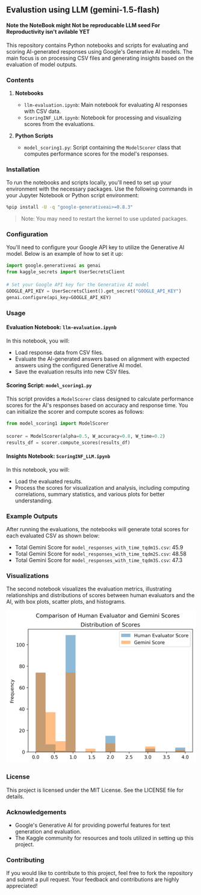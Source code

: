 ## Evalustion using LLM (gemini-1.5-flash)
#### Note the NoteBook might Not be reproducable LLM seed For Reproductivity isn't avilable YET

This repository contains Python notebooks and scripts for evaluating and scoring AI-generated responses using Google's Generative AI models. The main focus is on processing CSV files and generating insights based on the evaluation of model outputs.

### Contents

1. **Notebooks**
   - `llm-evaluation.ipynb`: Main notebook for evaluating AI responses with CSV data.
   - `ScoringINF_LLM.ipynb`: Notebook for processing and visualizing scores from the evaluations.

2. **Python Scripts**
   - `model_scoring1.py`: Script containing the `ModelScorer` class that computes performance scores for the model's responses.

### Installation

To run the notebooks and scripts locally, you'll need to set up your environment with the necessary packages. Use the following commands in your Jupyter Notebook or Python script environment:

```bash
%pip install -U -q "google-generativeai>=0.8.3"
```
> Note: You may need to restart the kernel to use updated packages.

### Configuration

You'll need to configure your Google API key to utilize the Generative AI model. Below is an example of how to set it up:

```python
import google.generativeai as genai
from kaggle_secrets import UserSecretsClient

# Set your Google API key for the Generative AI model
GOOGLE_API_KEY = UserSecretsClient().get_secret("GOOGLE_API_KEY")
genai.configure(api_key=GOOGLE_API_KEY)
```

### Usage

#### Evaluation Notebook: `llm-evaluation.ipynb`
In this notebook, you will:
- Load response data from CSV files.
- Evaluate the AI-generated answers based on alignment with expected answers using the configured Generative AI model.
- Save the evaluation results into new CSV files.

#### Scoring Script: `model_scoring1.py`
This script provides a `ModelScorer` class designed to calculate performance scores for the AI's responses based on accuracy and response time. You can initialize the scorer and compute scores as follows:

```python
from model_scoring1 import ModelScorer

scorer = ModelScorer(alpha=0.5, W_accuracy=0.8, W_time=0.2)
results_df = scorer.compute_scores(results_df)
```

#### Insights Notebook: `ScoringINF_LLM.ipynb`
In this notebook, you will:
- Load the evaluated results.
- Process the scores for visualization and analysis, including computing correlations, summary statistics, and various plots for better understanding.

### Example Outputs

After running the evaluations, the notebooks will generate total scores for each evaluated CSV as shown below:

- Total Gemini Score for `model_responses_with_time_tqdm1S.csv`: 45.9
- Total Gemini Score for `model_responses_with_time_tqdm2S.csv`: 48.58
- Total Gemini Score for `model_responses_with_time_tqdm3S.csv`: 47.3

### Visualizations

The second notebook visualizes the evaluation metrics, illustrating relationships and distributions of scores between human evaluators and the AI, with box plots, scatter plots, and histograms.

![Visualization Example](score_distribution_comparison.png)

### License

This project is licensed under the MIT License. See the LICENSE file for details.

### Acknowledgements

- Google's Generative AI for providing powerful features for text generation and evaluation.
- The Kaggle community for resources and tools utilized in setting up this project.

### Contributing

If you would like to contribute to this project, feel free to fork the repository and submit a pull request. Your feedback and contributions are highly appreciated!
